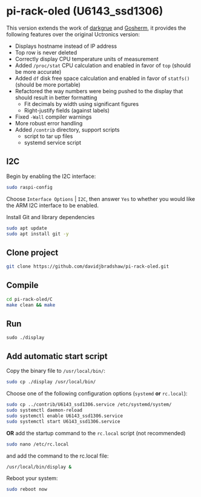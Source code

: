 # pi-rack-oled (U6143_ssd1306)

This version extends the work of [darkgrue](https://github.com/darkgrue/U6143_ssd1306) and [Gosherm](https://github.com/Gosherm/U6143_ssd1306), it provides the following features over the original Uctronics version:

* Displays hostname instead of IP address
* Top row is never deleted
* Correctly display CPU temperature units of measurement
* Added `/proc/stat` CPU calculation and enabled in favor of `top` (should be more accurate)
* Added `df` disk free space calculation and enabled in favor of `statfs()` (should be more portable)
* Refactored the way numbers were being pushed to the display that should result in better formatting
  * Fit decimals by width using significant figures
  * Right-justify fields (against labels)
* Fixed `-Wall` compiler warnings
* More robust error handling
* Added `/contrib` directory, support scripts
  * script to tar up files
  * systemd service script


##  I2C
Begin by enabling the I2C interface:

```bash
sudo raspi-config
```

Choose `Interface Options` | `I2C`, then answer `Yes` to whether you would like the ARM I2C interface to be enabled.

Install Git and library dependencies

```bash
sudo apt update
sudo apt install git -y
```

##  Clone project 
```bash
git clone https://github.com/davidjbradshaw/pi-rack-oled.git
```

## Compile 
```bash
cd pi-rack-oled/C
make clean && make 
```

## Run 
```
sudo ./display
```

## Add automatic start script
Copy the binary file to `/usr/local/bin/`:

```bash
sudo cp ./display /usr/local/bin/
```

Choose one of the following configuration options (`systemd` **or** `rc.local`):
 
```bash
sudo cp ../contrib/U6143_ssd1306.service /etc/systemd/system/
sudo systemctl daemon-reload
sudo systemctl enable U6143_ssd1306.service
sudo systemctl start U6143_ssd1306.service
```

**OR** add the startup command to the `rc.local` script (not recommended)

```bash
sudo nano /etc/rc.local
```

and add the command to the rc.local file:

```bash
/usr/local/bin/display &
```

Reboot your system:

```bash
sudo reboot now
```
